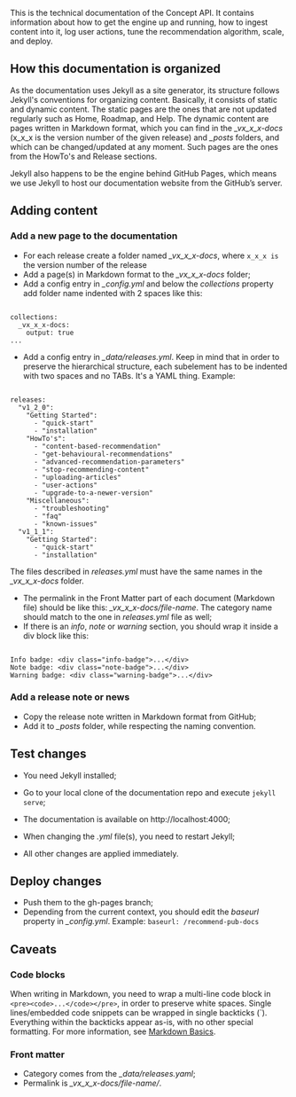 This is the technical documentation of the Concept API.
It contains information about how to get the engine up and running, how to ingest content into it, log user actions, tune the recommendation algorithm, scale, and deploy.

## How this documentation is organized

As the documentation uses Jekyll as a site generator, its structure follows Jekyll's conventions for organizing content. Basically, it consists of static and dynamic content. The static pages are the ones that are not updated regularly such as Home, Roadmap, and Help. The dynamic content are pages written in Markdown format, which you can find in the *_vx_x_x-docs* (x_x_x is the version number of the given release) and *_posts* folders, and which can be changed/updated at any moment. Such pages are the ones from the HowTo's and Release sections.

Jekyll also happens to be the engine behind GitHub Pages, which means we use Jekyll to host our documentation website from the GitHub’s server.

## Adding content

### Add a new page to the documentation

* For each release create a folder named *_vx_x_x-docs*, where <code>x_x_x is</code> the version number of the release
* Add a page(s) in Markdown format to the *_vx_x_x-docs* folder;
* Add a config entry in *_config.yml* and below the *collections* property add folder name indented with 2 spaces like this: 
<pre><code>
collections:
  _vx_x_x-docs:
    output: true
...
</code></pre>
* Add a config entry in *_data/releases.yml*. Keep in mind that in order to preserve the hierarchical structure, each subelement has to be indented with two spaces and no TABs. It's a YAML thing. Example:
<pre><code>
releases:
  "v1_2_0":
    "Getting Started":
      - "quick-start"
      - "installation"
    "HowTo's":
      - "content-based-recommendation"
      - "get-behavioural-recommendations"
      - "advanced-recommendation-parameters"
      - "stop-recommending-content"
      - "uploading-articles"
      - "user-actions"
      - "upgrade-to-a-newer-version"
    "Miscellaneous":
      - "troubleshooting"
      - "faq"
      - "known-issues"
  "v1_1_1":
    "Getting Started":
      - "quick-start"
      - "installation"
</code></pre>

The files described in *releases.yml* must have the same names in the *_vx_x_x-docs* folder.
* The permalink in the Front Matter part of each document (Markdown file) should be like this: *_vx_x_x-docs/file-name*. The category name should match to the one in *releases.yml* file as well;
* If there is an *info*, *note* or *warning* section, you should wrap it inside a div block like this:
<pre><code>
Info badge: &lt;div class="info-badge"&gt;...&lt;/div&gt;
Note badge: &lt;div class="note-badge"&gt;...&lt;/div&gt;
Warning badge: &lt;div class="warning-badge"&gt;...&lt;/div&gt;
</code></pre>

### Add a release note or news

* Copy the release note written in Markdown format from GitHub;
* Add it to *_posts* folder, while respecting the naming convention.

## Test changes

* You need Jekyll installed;
* Go to your local clone of the documentation repo and execute
`jekyll serve`;

* The documentation is available on http://localhost:4000;
* When changing the *.yml* file(s), you need to restart Jekyll;
* All other changes are applied immediately.

## Deploy changes

* Push them to the gh-pages branch;
* Depending from the current context, you should edit the *baseurl* property in *_config.yml*. Example: <code>baseurl: /recommend-pub-docs</code>

## Caveats

### Code blocks

When writing in Markdown, you need to wrap a multi-line code block in `<pre><code>...</code></pre>`, in order to preserve white spaces. Single lines/embedded code snippets can be wrapped in single backticks (`). Everything within the backticks appear as-is, with no other special formatting. For more information, see [Markdown Basics](https://help.github.com/articles/markdown-basics/). 

### Front matter

* Category comes from the *_data/releases.yaml*;
* Permalink is *_vx_x_x-docs/file-name/*.
